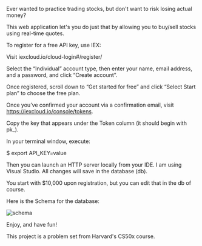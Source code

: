 Ever wanted to practice trading stocks, but don't want to risk losing actual money? 

This web application let's you do just that by allowing you to buy/sell stocks using real-time quotes.

To register for a free API key, use IEX:

Visit iexcloud.io/cloud-login#/register/

Select the “Individual” account type, then enter your name, email address, and a password, and click “Create account”.

Once registered, scroll down to “Get started for free” and click “Select Start plan” to choose the free plan.

Once you’ve confirmed your account via a confirmation email, visit https://iexcloud.io/console/tokens.

Copy the key that appears under the Token column (it should begin with pk_).

In your terminal window, execute:

$ export API_KEY=value

Then you can launch an HTTP server locally from your IDE. I am using Visual Studio. All changes will save in the database (db). 

You start with $10,000 upon registration, but you can edit that in the db of course.

Here is the Schema for the database:

![schema](https://user-images.githubusercontent.com/56369460/187427879-45f30077-9349-4620-accb-e0ea9e77d3bc.jpg)

Enjoy, and have fun!

This project is a problem set from Harvard's CS50x course.


